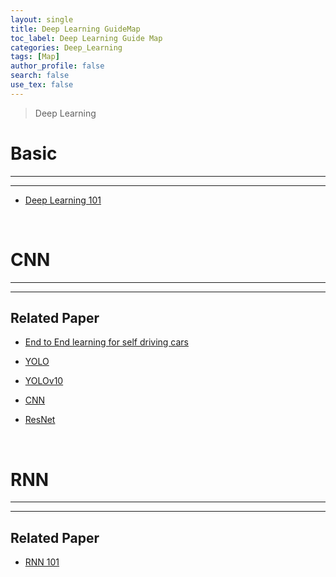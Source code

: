 ```yaml
---
layout: single
title: Deep Learning GuideMap
toc_label: Deep Learning Guide Map
categories: Deep_Learning
tags: [Map]
author_profile: false
search: false
use_tex: false
---
```


> Deep Learning

# Basic

<hr>
<hr>

- [Deep Learning 101]({{site.url}}/deep_learning/Deep_Learning_101/)

<br>

# CNN

<hr>
<hr>

## Related Paper

- [End to End learning for self driving cars]({{site.url}}/deep_learning/End2End_Learning_for_Self_Dirving_Cars)

- [YOLO]({{site.url}}/deep_learning/YOLO/)

- [YOLOv10]({{site.url}}/deep_learning/YOLO_v10/)

- [CNN]({{site.url}}/deep_learning/CNN/)

- [ResNet]({{site.url}}/deep_learning/ResNet/)


<br>

# RNN

<hr>
<hr>

## Related Paper

- [RNN 101]({{site.url}}/deep_learning/RNN_101/)

<br>


